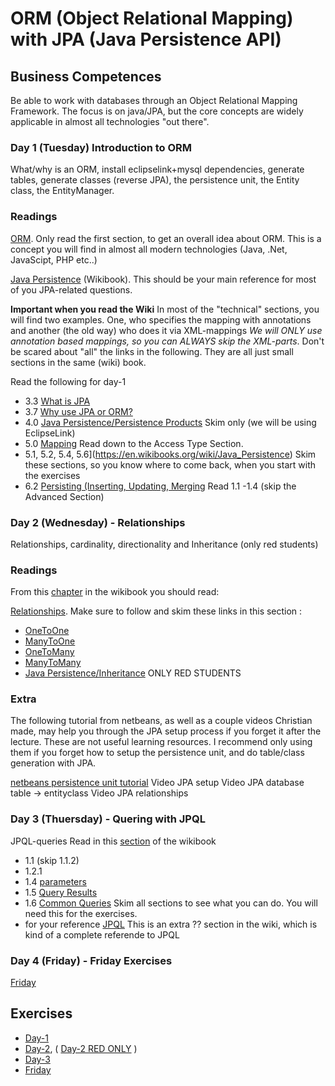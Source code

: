 # ORM (Object Relational Mapping) with JPA (Java Persistence API)

## Business Competences
Be able to work with databases through an Object Relational Mapping Framework. The focus is on
java/JPA, but the core concepts are widely applicable in almost all technologies "out there".

### Day 1 (Tuesday) Introduction to ORM 
What/why is an ORM, install eclipselink+mysql dependencies, generate tables,
generate classes (reverse JPA), the persistence unit, the Entity class, the
EntityManager.

### Readings
[ORM](https://en.wikipedia.org/wiki/Object-relational_mapping). Only read the first section, to get an overall idea about ORM. This is a concept you will find in almost all modern technologies (Java, .Net, JavaScipt, PHP etc..)

[Java Persistence](https://en.wikibooks.org/wiki/Java_Persistence) (Wikibook). This should be your main reference for most of you JPA-related questions. 

**Important when you read the Wiki** In most of the "technical" sections, you will find two examples. One, who specifies the mapping with annotations and another (the old way) who does it via XML-mappings *We will ONLY use annotation based mappings, so you can ALWAYS skip the XML-parts*. Don't be scared about "all" the links in the following. They are all just small sections in the same (wiki) book.

Read the following for day-1
* 3.3 [What is JPA](https://en.wikibooks.org/wiki/Java_Persistence/What_is_JPA%3F)
* 3.7 [Why use JPA or ORM?](https://en.wikibooks.org/wiki/Java_Persistence/Why_use_JPA_or_ORM%3F)
* 4.0 [Java Persistence/Persistence Products](https://en.wikibooks.org/wiki/Java_Persistence/Persistence_Products) Skim only (we will be using EclipseLink)
* 5.0 [Mapping](https://en.wikibooks.org/wiki/Java_Persistence/Mapping) Read down to the Access Type Section.
* 5.1, 5.2, 5.4, 5.6](https://en.wikibooks.org/wiki/Java_Persistence) Skim these sections, so you know where to come back, when you start with the exercises
* 6.2  [Persisting (Inserting, Updating, Merging](https://en.wikibooks.org/wiki/Java_Persistence) Read 1.1 -1.4 (skip the Advanced Section)

### Day 2 (Wednesday) - Relationships 
Relationships, cardinality, directionality and Inheritance (only red students)

### Readings
From this [chapter](https://en.wikibooks.org/wiki/Java_Persistence/Relationships#JPA_Relationship_Types) in the wikibook you should read:

[Relationships](https://en.wikibooks.org/wiki/Java_Persistence/Relationships#JPA_Relationship_Types). Make sure to follow and skim these links in this section :
* [OneToOne](https://en.wikibooks.org/wiki/Java_Persistence/OneToOne)
* [ManyToOne](https://en.wikibooks.org/wiki/Java_Persistence/ManyToOne)
* [OneToMany](https://en.wikibooks.org/wiki/Java_Persistence/OneToMany)
* [ManyToMany](https://en.wikibooks.org/wiki/Java_Persistence/ManyToMany)
* [Java Persistence/Inheritance](https://en.wikibooks.org/wiki/Java_Persistence/Inheritance) ONLY RED STUDENTS

### Extra
The following tutorial from netbeans, as well as a couple videos Christian made, may help you through the JPA setup process if you forget it after the lecture. These are not useful learning resources. I recommend only using them if you forget how to setup the persistence unit, and do table/class generation with JPA.

[netbeans persistence unit tutorial](http://wiki.netbeans.org/SimpleJPAApplicationWithNetbeans#Create_Persistence_Unit)
Video JPA setup
Video JPA database table -> entityclass
Video JPA relationships

### Day 3 (Thuersday) - Quering with JPQL
JPQL-queries 
Read in this [section](https://en.wikibooks.org/wiki/Java_Persistence/Querying) of the wikibook 
* 1.1 (skip 1.1.2)
* 1.2.1
* 1.4 [parameters](https://en.wikibooks.org/wiki/Java_Persistence/Querying#Parameters)
* 1.5 [Query Results](https://en.wikibooks.org/wiki/Java_Persistence/Querying#Query_Results)
* 1.6 [Common Queries](https://en.wikibooks.org/wiki/Java_Persistence/Querying#Common_Queries) Skim all sections to see what you can do. You will need this for the exercises.
* for your reference [JPQL](https://en.wikibooks.org/wiki/Java_Persistence/JPQL) This is an extra ?? section in the wiki, which is kind of a complete referende to JPQL

### Day 4 (Friday) - Friday Exercises

[Friday](https://docs.google.com/document/d/10KNPpCFg0Fo7_R40RZwG7spq4g_idzjJYZNtuunilNY/edit?usp=sharing)

## Exercises
- [Day-1](https://docs.google.com/document/d/1-fWe3QOGluvS38f3iIPcZZbTxL-AfcynG6Hfpv4bc90/edit?usp=sharing)
- [Day-2](https://docs.google.com/document/d/1JuoyPUqw45jKta9_pY21Go7lgR8ur-XVWBiZOxUpXPo/edit?usp=sharing), ( [Day-2 RED ONLY](https://docs.google.com/document/d/1u8Tr4R_5otLGQlr1KakSI3lwB2IYdUH7ZxpQvERiGY8/edit?usp=sharing) )
- [Day-3](https://docs.google.com/document/d/1xY_bK3BvgFoE0A93M_7RFLeB0Pze1WRanqqBdDIZxoU/edit?usp=sharing)
- [Friday](https://docs.google.com/document/d/10KNPpCFg0Fo7_R40RZwG7spq4g_idzjJYZNtuunilNY/edit?usp=sharing)


